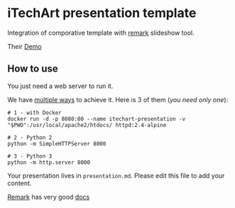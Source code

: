 # iTechArt presentation template

Integration of comporative template with [remark](https://github.com/gnab/remark) slideshow tool.

Their [Demo](https://github.com/gnab/remark)

## How to use

You just need a web server to run it.

We have [multiple ways](https://gist.github.com/willurd/5720255) to achieve it. Here is 3 of them (*you need only one*):

```
# 1 - with Docker
docker run -d -p 8080:80 --name itechart-presentation -v "$PWD":/usr/local/apache2/htdocs/ httpd:2.4-alpine

# 2 - Python 2
python -m SimpleHTTPServer 8000

# 3 - Python 3
python -m http.server 8000
```

Your presentation lives in `presentation.md`. Please edit this file to add your content.

[Remark](https://remarkjs.com/) has very good [docs](https://github.com/gnab/remark/wiki)
